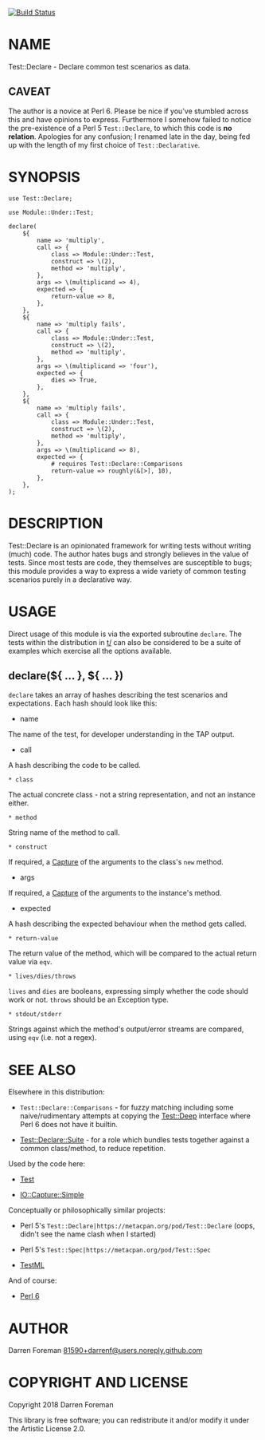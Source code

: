 [![Build Status](https://travis-ci.org/darrenf/p6-test-declare.svg?branch=master)](https://travis-ci.org/darrenf/p6-test-declare)

NAME
====

Test::Declare - Declare common test scenarios as data.

CAVEAT
------

The author is a novice at Perl 6. Please be nice if you've stumbled across this and have opinions to express. Furthermore I somehow failed to notice the pre-existence of a Perl 5 `Test::Declare`, to which this code is **no relation**. Apologies for any confusion; I renamed late in the day, being fed up with the length of my first choice of `Test::Declarative`.

SYNOPSIS
========

    use Test::Declare;

    use Module::Under::Test;

    declare(
        ${
            name => 'multiply',
            call => {
                class => Module::Under::Test,
                construct => \(2),
                method => 'multiply',
            },
            args => \(multiplicand => 4),
            expected => {
                return-value => 8,
            },
        },
        ${
            name => 'multiply fails',
            call => {
                class => Module::Under::Test,
                construct => \(2),
                method => 'multiply',
            },
            args => \(multiplicand => 'four'),
            expected => {
                dies => True,
            },
        },
        ${
            name => 'multiply fails',
            call => {
                class => Module::Under::Test,
                construct => \(2),
                method => 'multiply',
            },
            args => \(multiplicand => 8),
            expected => {
                # requires Test::Declare::Comparisons
                return-value => roughly(&[>], 10),
            },
        },
    );

DESCRIPTION
===========

Test::Declare is an opinionated framework for writing tests without writing (much) code. The author hates bugs and strongly believes in the value of tests. Since most tests are code, they themselves are susceptible to bugs; this module provides a way to express a wide variety of common testing scenarios purely in a declarative way.

USAGE
=====

Direct usage of this module is via the exported subroutine `declare`. The tests within the distribution in [t/](https://github.com/darrenf/p6-test-declare/tree/master/t) can also be considered to be a suite of examples which exercise all the options available.

declare(${ … }, ${ … })
-----------------------

`declare` takes an array of hashes describing the test scenarios and expectations. Each hash should look like this:

  * name

The name of the test, for developer understanding in the TAP output.

  * call

A hash describing the code to be called.

    * class

The actual concrete class - not a string representation, and not an instance either.

    * method

String name of the method to call.

    * construct

If required, a [Capture](https://docs.perl6.org/type/Capture.html) of the arguments to the class's `new` method.

  * args

If required, a [Capture](https://docs.perl6.org/type/Capture.html) of the arguments to the instance's method.

  * expected

A hash describing the expected behaviour when the method gets called.

    * return-value

The return value of the method, which will be compared to the actual return value via `eqv`.

    * lives/dies/throws

`lives` and `dies` are booleans, expressing simply whether the code should work or not. `throws` should be an Exception type.

    * stdout/stderr

Strings against which the method's output/error streams are compared, using `eqv` (i.e. not a regex).

SEE ALSO
========

Elsewhere in this distribution:

  * `Test::Declare::Comparisons` - for fuzzy matching including some naive/rudimentary attempts at copying the [Test::Deep](https://metacpan.org/pod/Test::Deep) interface where Perl 6 does not have it builtin.

  * [Test::Declare::Suite](https://github.com/darrenf/p6-test-declare/tree/master/lib/Test/Declare/Suite.pm6) - for a role which bundles tests together against a common class/method, to reduce repetition.

Used by the code here:

  * [Test](https://github.com/rakudo/rakudo/blob/master/lib/Test.pm6)

  * [IO::Capture::Simple](https://github.com/sergot/IO-Capture-Simple)

Conceptually or philosophically similar projects:

  * Perl 5's `Test::Declare|https://metacpan.org/pod/Test::Declare` (oops, didn't see the name clash when I started)

  * Perl 5's `Test::Spec|https://metacpan.org/pod/Test::Spec`

  * [TestML](http://testml.org/)

And of course:

  * [Perl 6](https://perl6.org/)

AUTHOR
======

Darren Foreman <81590+darrenf@users.noreply.github.com>

COPYRIGHT AND LICENSE
=====================

Copyright 2018 Darren Foreman

This library is free software; you can redistribute it and/or modify it under the Artistic License 2.0.


